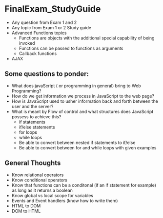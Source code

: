 # FinalExam_StudyGuide

* Any question from Exam 1 and 2
* Any topic from Exam 1 or 2 Study guide
* Advanced Functions topics
  * Functions are objects with the additional special capability of being invoked
  * Functions can be passed to functions as arguments
  * Callback functions
* AJAX

## Some questions to ponder:
* What does javaScript ( or programming in general) bring to Web Programming?
* How do we get information we process in JavaScript to the web page?
* How is JavaScript used to usher information back and forth between the user and the server?
* What is meant by Flow of control and what structures does JavaScript possess to achieve this?
  * if statements
  * if/else statements
  * for loops
  * while loops
  * Be able to convert between nested if statements to if/else
  * Be able to convert between for and while loops with given examples
  
## General Thoughts
* Know relational operators
* Know conditional operators
* Know that functions can be a conditonal (if an if statement for example) as long as it returns a boolean
* Know global vs local scope for variables
* Events and Event handlers (know how to write them)
* HTML to DOM
* DOM to HTML
